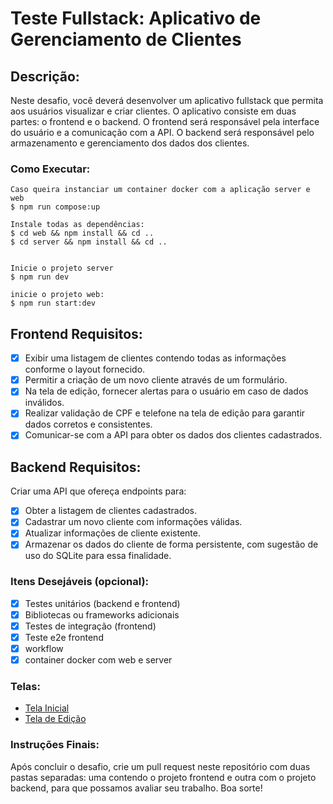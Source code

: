 # Teste Fullstack: Aplicativo de Gerenciamento de Clientes

## Descrição:

Neste desafio, você deverá desenvolver um aplicativo fullstack que permita aos usuários visualizar e criar clientes. O aplicativo consiste em duas partes: o frontend e o backend. O frontend será responsável pela interface do usuário e a comunicação com a API. O backend será responsável pelo armazenamento e gerenciamento dos dados dos clientes.


### Como Executar:

```terminal
Caso queira instanciar um container docker com a aplicação server e web
$ npm run compose:up

Instale todas as dependências:
$ cd web && npm install && cd ..
$ cd server && npm install && cd ..


Inicie o projeto server
$ npm run dev

inicie o projeto web:
$ npm run start:dev
```

## Frontend Requisitos:

- [x] Exibir uma listagem de clientes contendo todas as informações conforme o layout fornecido.
- [x] Permitir a criação de um novo cliente através de um formulário.
- [x] Na tela de edição, fornecer alertas para o usuário em caso de dados inválidos.
- [x] Realizar validação de CPF e telefone na tela de edição para garantir dados corretos e consistentes.
- [x] Comunicar-se com a API para obter os dados dos clientes cadastrados.

## Backend Requisitos:

Criar uma API que ofereça endpoints para:

- [x] Obter a listagem de clientes cadastrados.
- [x] Cadastrar um novo cliente com informações válidas.
- [x] Atualizar informações de cliente existente.
- [x] Armazenar os dados do cliente de forma persistente, com sugestão de uso do SQLite para essa finalidade.

### Itens Desejáveis (opcional):

- [x] Testes unitários (backend e frontend)
- [x] Bibliotecas ou frameworks adicionais
- [x] Testes de integração (frontend)
- [x] Teste e2e frontend
- [x] workflow
- [x] container docker com web e server

### Telas:

- [Tela Inicial](https://test-frontend-uolpp.web.app/assets/images/tela-inicial.jpg)
- [Tela de Edição](https://test-frontend-uolpp.web.app/assets/images/tela-edicao.jpg)

### Instruções Finais:

Após concluir o desafio, crie um pull request neste repositório com duas pastas separadas: uma contendo o projeto frontend e outra com o projeto backend, para que possamos avaliar seu trabalho. Boa sorte!
